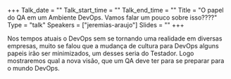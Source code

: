 +++
Talk_date = ""
Talk_start_time = ""
Talk_end_time = ""
Title = "O papel do QA em um Ambiente DevOps. Vamos falar um pouco sobre isso????"
Type = "talk"
Speakers = ["jeremias-araujo"]
Slides = ""
+++

Nos tempos atuais o DevOps sem se tornando uma realidade em diversas empresas, muito se falou que a mudança de cultura para DevOps alguns papeis irão ser minimizados, um desses seria do Testador. Logo mostraremos qual a nova visão, que um QA deve ter para se preparar para o mundo DevOps.